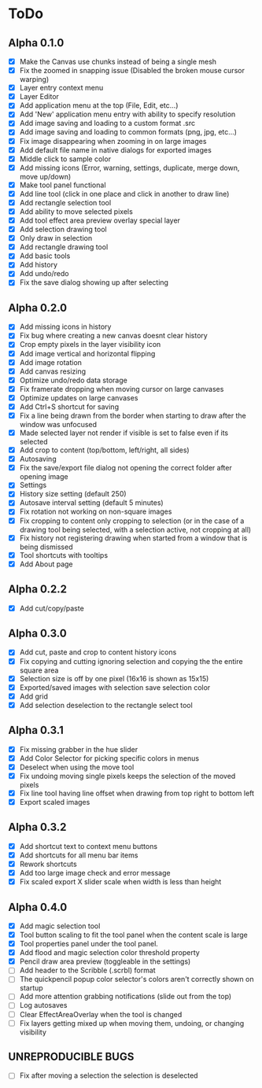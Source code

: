 # ToDo

## Alpha 0.1.0

- [X] Make the Canvas use chunks instead of being a single mesh
- [X] Fix the zoomed in snapping issue (Disabled the broken mouse cursor warping)
- [x] Layer entry context menu
- [X] Layer Editor
- [X] Add application menu at the top (File, Edit, etc...)
- [X] Add 'New' application menu entry with ability to specify resolution
- [X] Add image saving and loading to a custom format .src
- [X] Add image saving and loading to common formats (png, jpg, etc...)
- [X] Fix image disappearing when zooming in on large images
- [X] Add default file name in native dialogs for exported images
- [X] Middle click to sample color
- [X] Add missing icons (Error, warning, settings, duplicate, merge down, move up/down)
- [X] Make tool panel functional
- [X] Add line tool (click in one place and click in another to draw line)
- [X] Add rectangle selection tool
- [X] Add ability to move selected pixels
- [X] Add tool effect area preview overlay special layer
- [X] Add selection drawing tool
- [X] Only draw in selection
- [X] Add rectangle drawing tool
- [X] Add basic tools
- [X] Add history
- [X] Add undo/redo
- [X] Fix the save dialog showing up after selecting

## Alpha 0.2.0

- [X] Add missing icons in history
- [X] Fix bug where creating a new canvas doesnt clear history
- [X] Crop empty pixels in the layer visibility icon
- [X] Add image vertical and horizontal flipping
- [X] Add image rotation
- [X] Add canvas resizing
- [X] Optimize undo/redo data storage
- [X] Fix framerate dropping when moving cursor on large canvases
- [X] Optimize updates on large canvases
- [X] Add Ctrl+S shortcut for saving
- [X] Fix a line being drawn from the border when starting to draw after the window was unfocused
- [X] Made selected layer not render if visible is set to false even if its selected
- [X] Add crop to content (top/bottom, left/right, all sides)
- [X] Autosaving
- [X] Fix the save/export file dialog not opening the correct folder after opening image
- [X] Settings
- [X] History size setting (default 250)
- [X] Autosave interval setting (default 5 minutes)
- [X] Fix rotation not working on non-square images
- [X] Fix cropping to content only cropping to selection (or in the case of a drawing tool being selected, with a selection active, not cropping at all)
- [X] Fix history not registering drawing when started from a window that is being dismissed
- [X] Tool shortcuts with tooltips
- [X] Add About page

## Alpha 0.2.2

- [X] Add cut/copy/paste

## Alpha 0.3.0

- [X] Add cut, paste and crop to content history icons
- [X] Fix copying and cutting ignoring selection and copying the the entire square area
- [X] Selection size is off by one pixel (16x16 is shown as 15x15)
- [X] Exported/saved images with selection save selection color
- [X] Add grid
- [X] Add selection deselection to the rectangle select tool

## Alpha 0.3.1

- [X] Fix missing grabber in the hue slider
- [X] Add Color Selector for picking specific colors in menus
- [X] Deselect when using the move tool
- [X] Fix undoing moving single pixels keeps the selection of the moved pixels
- [X] Fix line tool having line offset when drawing from top right to bottom left
- [X] Export scaled images

## Alpha 0.3.2

- [X] Add shortcut text to context menu buttons
- [X] Add shortcuts for all menu bar items
- [X] Rework shortcuts
- [X] Add too large image check and error message
- [X] Fix scaled export X slider scale when width is less than height

## Alpha 0.4.0

- [X] Add magic selection tool
- [X] Tool button scaling to fit the tool panel when the content scale is large
- [X] Tool properties panel under the tool panel.
- [X] Add flood and magic selection color threshold property
- [X] Pencil draw area preview (toggleable in the settings)
- [ ] Add header to the Scribble (.scrbl) format
- [ ] The quickpencil popup color selector's colors aren't correctly shown on startup
- [ ] Add more attention grabbing notifications (slide out from the top)
- [ ] Log autosaves
- [ ] Clear EffectAreaOverlay when the tool is changed
- [ ] Fix layers getting mixed up when moving them, undoing, or changing visibility

## UNREPRODUCIBLE BUGS

- [ ] Fix after moving a selection the selection is deselected
